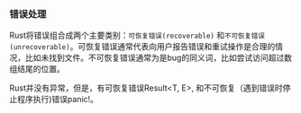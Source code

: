 ### 错误处理
Rust将错误组合成两个主要类别：`可恢复错误(recoverable)` 和`不可恢复错误(unrecoverable)`。可恢复错误通常代表向用户报告错误和重试操作是合理的情况，比如未找到文件。不可恢复错误通常为是bug的同义词，比如尝试访问超过数组结尾的位置。

Rust并没有异常，但是，有可恢复错误Result<T, E>, 和不可恢复（遇到错误时停止程序执行)错误panic!。

